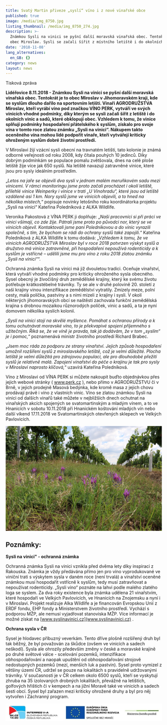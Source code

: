 ```yaml
---
title: Svatý Martin přiveze „syslí“ víno i z nové vinařské obce
published: true
image: /media/img_8750.jpg
listing_thumbnail: /media/img_8750_274.jpg
description: >-
  Známkou Sysli na vinici se pyšní další moravská vinařská obec. Tentokrát je to
  obec Miroslav. Sysli se začali šířit z místního letiště i do okolních vinic. 
date: '2018-11-08'
lang_alternatives:
  en_GB: {}
category: news
layout: news
---
```

Tisková zpráva

**Lidéřovice 8.11.2018 - Známkou Sysli na vinici se pyšní další moravská vinařská obec. Tentokrát je to obec Miroslav v Jihomoravském kraji, kde se syslům dlouho dařilo na sportovním letišti. Vinaři AGRODRUŽSTVA Miroslav, kteří vyrábí víno pod značkou VÍNO PERK, vytváří ve svých vinicích vhodné podmínky, díky kterým se sysli začali šířit z letiště i do okolních vinic a sadů, které obklopují obec. Vzhledem k tomu, že vinice splňují podmínky hospodaření přátelského k syslům, získalo pro svoje vína v tomto roce zlatou známku „Sysli na vinici“. Nákupem takto oceněného vína mohou lidé podpořit vinaře, kteří vytvářejí kriticky ohroženým syslům dobré životní prostředí.**

V Miroslavi žijí vzácní sysli obecní na travnatém letišti, tato kolonie je známá odborné veřejnosti od roku 2008, kdy čítala pouhých 10 jedinců. Díky dobrým podmínkám se populace pomalu zvětšovala, dnes na celé ploše letiště žije více jak 650 syslů. Na letiště navazují zatravněné vinice, které jsou pro sysly ideálním prostředím.

„_Letos na jaře se objevili dva sysli v jednom malém meruňkovém sadu mezi vinicemi. V rámci monitoringu jsme proto začali procházet i okolí letiště, přilehlé vinice Weinperky i vinice v trati „U Vinohradu“, které jsou od letiště vzdálené asi 1 km. Nory syslů jsme ve vinicích objevili, a to hned na několika místech,_“ popisuje novinky letošního roku koordinátorka projektu „Sysli na vinici“ Kateřina Poledníková z ALKA Wildlife.

Veronika Pakostová z VÍNA PERK ji doplňuje: „_Naši pracovníci si při práci ve vinici všímají, co zde žije. Pátrali jsme proto po původci nor, který se ve vinicích objevil. Kontaktovali jsme paní Poledníkovou a do vinic vyrazili společně, s tím, že bychom se rádi do ochrany syslů také zapojili_.“ Kateřina Poledníková z ALKA Wildlife k tomu dodává: „_Vzhledem k tomu, že ve vinicích AGRODRUŽSTVA Miroslav byl v roce 2018 potvrzen výskyt syslů a družstvo má vinice zatravněné, při hospodaření nepoužívá rodenticidy a k syslům je vstřícné – udělili jsme mu pro víno z roku 2018 zlatou známku „Sysli na vinici“_“.

Ochranná známka Sysli na vinici má již dvouletou tradici. Oceňuje vinařství, která vytváří vhodné podmínky pro kriticky ohroženého sysla obecného. Sysel obecný je živočišný druh zemědělské krajiny, který ke svému životu potřebuje krátkostébelné trávníky. Ty se ale v druhé polovině 20. století z naší krajiny vinou intenzifikace zemědělství vytratily. Zmizely meze, polní cesty, malá políčka, pastviny a s nimi mizeli z krajiny i sysli. V okolí některých jihomoravských obcí se naštěstí zachovala funkční zemědělská krajina s drobnou mozaikou různorodých políček, vinic a sadů, a ta je nyní domovem několika syslích kolonií.

„_Sysli na vinici stojí na skvělé myšlence. Pomáhat s ochranou přírody a k tomu ochutnávat moravské víno, to je překvapivé spojení příjemného s užitečným. Říká se, že ve víně je pravda, tak já dodávám, že v tom „syslím“ je i pomoc,_“ poznamenává ministr životního prostředí Richard Brabec.

„_Jsem moc ráda za podporu ze strany vinařství. Jejich způsob hospodaření umožnil rozšíření syslů z miroslavského letiště, což je velmi důležité. Plocha letiště je velmi důležitá pro zdrojovou populaci, ale pro dlouhodobé přežití syslů je relativně malá. Zapojení vinařství do péče o krajinu je tak pro sysly v Miroslavi naprosto klíčová,_“ uzavírá Kateřina Poledníková.

Víno z Miroslavi od VÍNA PERK si můžete nakoupit buďto objednávkou přes jejich webové stránky ( www.perk.cz ), nebo přímo v AGRODRUŽSTVU či v Brně, v jejich prodejně Masová bedýnka, kde kromě masa z jejich chovu prodávají právě i víno z vlastních vinic. Víno se zlatou známkou Sysli na vinici od dalších vinařů také můžete v nejbližších dnech ochutnat na vinařských akcích spojených se svatomartinským a mladým vínem, a to ve Hnanicích v sobotu 10.11.2018 při Hnanickém koštování mladých vín nebo další víkend 17.11.2018 ve Svatomartinských otevřených sklepech ve Velkých Pavlovicích.

![](/media/img_2793_610.jpg)

## Poznámky:

**Sysli na vinici" - ochranná známka**

Ochranná známka Sysli na vinici vznikla před dvěma lety díky inspiraci z Rakouska. Známka je vždy předávána přímo jen pro víno vyprodukované ve viniční trati s výskytem sysla v daném roce (není trvalá) a vinařství oceněné známkou musí hospodařit vstřícně k syslům, tedy musí zatravňovat a nepoužívat rodenticidy. „Sysli víno“ poznáte na lahvi podle malého zlatého loga se syslem. Za dva roky existence byla známka udělena 21 vinařstvím, které hospodaří ve Velkých Pavlovicích, ve Hnanicích na Znojemsku a nyní i v Miroslavi. Projekt realizuje Alka Wildlife a je financován Evropskou Unií z ERDF fondu, EHP fondy a Ministerstvem životního prostředí. Vychází s podporou MŽP, ale nemusí vyjadřovat stanoviska MŽP. Více informací je možné získat na [www.syslinavinici.cz](www.syslinavinici.cz) .

**Ochrana sysla v ČR**

Sysel je hlodavec příbuzný veverkám. Tento dříve plošně rozšířený druh byl tak běžný, že byl považován za škůdce (ovšem ve vinicích a sadech neškodí). Sysla ale ohrozily především změny v české a moravské krajině po druhé světové válce - scelování pozemků, intenzifikace obhospodařování a naopak upuštění od obhospodařování strojově nedostupných pozemků (mezí, menších luk a pastvin). Sysel proto vymizel z většiny území ČR, udržel se pouze na lokalitách s pravidelně udržovanými trávníky. V současnosti je v ČR celkem okolo 6500 syslů, kteří se vyskytují zhruba na 35 izolovaných drobných lokalitách, převážně na letištích, golfových hřištích či v kempech a na jižní Moravě také ve vinicích a sadech šesti obcí. Sysel byl zařazen mezi kriticky ohrožené druhy a byl pro něj vytvořen i Záchranný program.

![](/media/logo_irrva-a-mzp_lezato_610.jpg)
